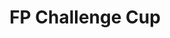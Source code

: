 ---
layout: seasons
slug: fpcc-2020
title: FP Challenge Cup
permalink: '/:categories/:title'
category: f12019-fpcc
menu_title: FP Challenge Cup Standings
menu_icon: /assets/site-img/fpcc-32.png
menu_hide: false
---